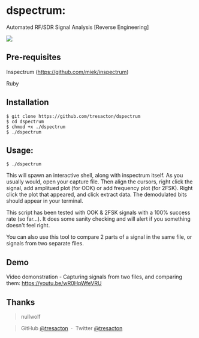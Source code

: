 # dspectrum:
Automated RF/SDR Signal Analysis [Reverse Engineering]

<img src="https://raw.githubusercontent.com/tresacton/dspectrum/master/dspectrum_comparison.png"> 

Pre-requisites
------------
Inspectrum (https://github.com/miek/inspectrum)

Ruby

Installation
------------

    $ git clone https://github.com/tresacton/dspectrum
    $ cd dspectrum
    $ chmod +x ./dspectrum
    $ ./dspectrum


Usage:
------------

    $ ./dspectrum
    
This will spawn an interactive shell, along with inspectrum itself.
As you usually would, open your capture file. Then align the cursors, right click the signal, add amplitued plot (for OOK) or add frequency plot (for 2FSK). Right click the plot that appeared, and click extract data. The demodulated bits should appear in your terminal.

This script has been tested with OOK & 2FSK signals with a 100% success rate (so far...). It does some sanity checking and will alert if you something doesn't feel right.

You can also use this tool to compare 2 parts of a signal in the same file, or signals from two separate files.

      

Demo
---------------

Video demonstration - Capturing signals from two files, and comparing them:
https://youtu.be/wR0HpWfeVRU


Thanks
------

> nullwolf 

> GitHub [@tresacton](https://github.com/tresacton) &nbsp;&middot;&nbsp;
> Twitter [@tresacton](https://twitter.com/tresacton)


